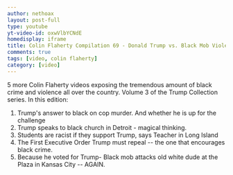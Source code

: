 ```yaml
---
author: nethoax
layout: post-full
type: youtube
yt-video-id: oxwVlbYCNdE
homedisplay: iframe
title: Colin Flaherty Compilation 69 - Donald Trump vs. Black Mob Violence - Part 3
comments: true
tags: [video, colin flaherty]
category: [video]
---
```


5 more Colin Flaherty videos exposing the tremendous amount of black crime and violence all over the country. Volume 3 of the Trump Collection series. In this edition:

1. Trump's answer to black on cop murder. And whether he is up for the challenge
2. Trump speaks to black church in Detroit -  magical thinking.
3. Students are racist if they support Trump, says Teacher in Long Island
4. The First Executive Order Trump must repeal -- the one that encourages black crime.
5. Because he voted for Trump- Black mob attacks old white dude at the Plaza in Kansas City -- AGAIN.
